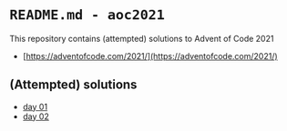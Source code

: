 # `README.md - aoc2021`

This repository contains (attempted) solutions to Advent of Code 2021

- [https://adventofcode.com/2021/](https://adventofcode.com/2021/)

## (Attempted) solutions

- [day 01](./day01.html)
- [day 02](./day02.html)